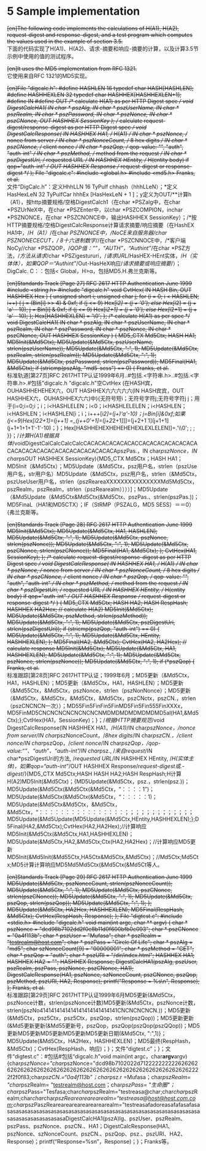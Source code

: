 # 5 Sample implementation  

~~[en]The following code implements the calculations of H(A1), H(A2), request-digest and response-digest, and a test program which computes the values used in the example of section 3.5.~~  
下面的代码实现了H(A1)、H(A2)、请求-摘要和响应-摘要的计算，以及计算3.5节示例中使用的值的测试程序。  

~~[en]It uses the MD5 implementation from RFC 1321.~~  
它使用来自RFC 1321的MD5实现。  

~~[en]File "digcalc.h": #define HASHLEN 16 typedef char HASH[HASHLEN]; #define HASHHEXLEN 32 typedef char HASHHEX[HASHHEXLEN+1]; #define IN #define OUT /* calculate H(A1) as per HTTP Digest spec */ void DigestCalcHA1( IN char * pszAlg, IN char * pszUserName, IN char * pszRealm, IN char * pszPassword, IN char * pszNonce, IN char * pszCNonce, OUT HASHHEX SessionKey ); /* calculate request-digest/response-digest as per HTTP Digest spec */ void DigestCalcResponse( IN HASHHEX HA1, /* H(A1) */ IN char * pszNonce, /* nonce from server */ IN char * pszNonceCount, /* 8 hex digits */ IN char * pszCNonce, /* client nonce */ IN char * pszQop, /* qop-value: "", "auth", "auth-int" */ IN char * pszMethod, /* method from the request */ IN char * pszDigestUri, /* requested URL */ IN HASHHEX HEntity, /* H(entity body) if qop="auth-int" */ OUT HASHHEX Response /* request-digest or response-digest */ ); File "digcalc.c": #include <global.h> #include <md5.h> Franks, et al.~~  
文件“DigCalc.h”：定义HhhLLN 16 TyPulf chhash（hhhLLeN）；*定义HasHexLeN 32 TyPulfCar hhhEx [HasHexLeN + 1 ]；y定义为OUT/**计算h（A1），按http摘要规格/空格DigestCalch1（在char *PSZalg中，在char *PSZUrNeX中，在char *PSZEnter中，以char *PSZCOMPION，inchar *PSZNONCE，在char *PSZCNONCE中，输出HASHHEX SessionKey）；/*按HTTP摘要规格/空格DigestCalcResponse计算请求摘要/响应摘要（在HashEX HA1中，/*H（A1）*/在char *PSZNONCE中，/*NoCE来自服务器*/char *PSZNONECECUT，/* 8十六进制数字*//在char *PSZCNNOCE中，/*客户端NoCy//char *PSZQOP，/*QOP值：“”，“AUTH”，“Authint”*/在char *PSZ方法，/*方法从请求*/char *PSZigestururi，/*请求URL*/HasHEX-HEnt实体，/*H（实体体），如果QOP＝“Authint”*/Out-HasHeX响应/*请求摘要或响应摘要*/）；DigCalc. C：：包括< Global，H>α，包括MD5.H.弗兰克斯等。  

~~[en]Standards Track [Page 27] RFC 2617 HTTP Authentication June 1999 #include <string.h> #include "digcalc.h" void CvtHex( IN HASH Bin, OUT HASHHEX Hex ) { unsigned short i; unsigned char j; for (i = 0; i < HASHLEN; i++) { j = (Bin[i] >> 4) & 0xf; if (j <= 9) Hex[i*2] = (j + '0'); else Hex[i*2] = (j + 'a' - 10); j = Bin[i] & 0xf; if (j <= 9) Hex[i*2+1] = (j + '0'); else Hex[i*2+1] = (j + 'a' - 10); }; Hex[HASHHEXLEN] = '\0'; }; /* calculate H(A1) as per spec */ void DigestCalcHA1( IN char * pszAlg, IN char * pszUserName, IN char * pszRealm, IN char * pszPassword, IN char * pszNonce, IN char * pszCNonce, OUT HASHHEX SessionKey ) { MD5_CTX Md5Ctx; HASH HA1; MD5Init(&Md5Ctx); MD5Update(&Md5Ctx, pszUserName, strlen(pszUserName)); MD5Update(&Md5Ctx, ":", 1); MD5Update(&Md5Ctx, pszRealm, strlen(pszRealm)); MD5Update(&Md5Ctx, ":", 1); MD5Update(&Md5Ctx, pszPassword, strlen(pszPassword)); MD5Final(HA1, &Md5Ctx); if (stricmp(pszAlg, "md5-sess") == 0) { Franks, et al.~~  
标准轨道[第27页]RFC 2617HTTP认证1999年6月..#包括.<字符串.h>..#包括.<字符串.h>.#包括"digcalc.h "digcalc.h"空CvtHex (在HASH宾，OUHASHHEHEHEX六，OUT HASHHEX六六六六六(IN HASH宾宾，OUT HASHHEX六，OUHASHHEX六六)中){无符号短i；无符号字符j;无符号字符j j；用于(i=0;i=0;i；i；i<HASHLELEN；i<0；i<HASHLELELEN；i<HASHLEN；i<HASHLEN；i<HASHLEN[i；i；i+++[i*2]=(j+)'a'-10)；j=Bin[i]&0xf;如果(j<=9)Hex[i*2*2+1]=(j++1] =_(j++0'+1]=(j+2*2+1]]]=(j+2+1 1](j+1+1](j+1+1+1+1'-1'-10)；}；Hex[HASHHEHEXHEHEHEHEXLEXLELEN]]=.'\\\0'; ; ; }}；/*计算H(A1)根据具体*/voidDigestCalCalcCalcCalcCACACACACACACACCACACACACACACACACACACACACACACACACACACACACACACApszPas.，IN char*pszNonce，IN char*psOUT HASHHEX SessionKey){MD5_CTX Md5Ctx；HASH HA1；MD5Init（&Md5Ctx）；MD5Update（&Md5Ctx，psz用户名，strlen（pszUse用户名，str用户名）MD5Update（&Md5Ctx，psz用户名，strlen（&Md5Ctx，pszUseUser用户名，strlen（pszReareaXXXXXXXXXXXXXXXMd5Md5Ctx，pszRealm，pszRealm，strlen（pszRearealm））））]；MD5Update（&Md5Update（&Md5Ctx&Md5Ctx(&Md5Ctx、pszPas.、strlen(pszPas.))；MD5FinaL（HA1和MD5CTX）；IF（StRMP（PSZALG，MD5 SESS）＝＝0）{弗兰克斯等。  

~~[en]Standards Track [Page 28] RFC 2617 HTTP Authentication June 1999 MD5Init(&Md5Ctx); MD5Update(&Md5Ctx, HA1, HASHLEN); MD5Update(&Md5Ctx, ":", 1); MD5Update(&Md5Ctx, pszNonce, strlen(pszNonce)); MD5Update(&Md5Ctx, ":", 1); MD5Update(&Md5Ctx, pszCNonce, strlen(pszCNonce)); MD5Final(HA1, &Md5Ctx); }; CvtHex(HA1, SessionKey); }; /* calculate request-digest/response-digest as per HTTP Digest spec */ void DigestCalcResponse( IN HASHHEX HA1, /* H(A1) */ IN char * pszNonce, /* nonce from server */ IN char * pszNonceCount, /* 8 hex digits */ IN char * pszCNonce, /* client nonce */ IN char * pszQop, /* qop-value: "", "auth", "auth-int" */ IN char * pszMethod, /* method from the request */ IN char * pszDigestUri, /* requested URL */ IN HASHHEX HEntity, /* H(entity body) if qop="auth-int" */ OUT HASHHEX Response /* request-digest or response-digest */ ) { MD5_CTX Md5Ctx; HASH HA2; HASH RespHash; HASHHEX HA2Hex; // calculate H(A2) MD5Init(&Md5Ctx); MD5Update(&Md5Ctx, pszMethod, strlen(pszMethod)); MD5Update(&Md5Ctx, ":", 1); MD5Update(&Md5Ctx, pszDigestUri, strlen(pszDigestUri)); if (stricmp(pszQop, "auth-int") == 0) { MD5Update(&Md5Ctx, ":", 1); MD5Update(&Md5Ctx, HEntity, HASHHEXLEN); }; MD5Final(HA2, &Md5Ctx); CvtHex(HA2, HA2Hex); // calculate response MD5Init(&Md5Ctx); MD5Update(&Md5Ctx, HA1, HASHHEXLEN); MD5Update(&Md5Ctx, ":", 1); MD5Update(&Md5Ctx, pszNonce, strlen(pszNonce)); MD5Update(&Md5Ctx, ":", 1); if (*pszQop) { Franks, et al.~~  
标准跟踪[第28页]RFC 2617HTTP认证；1999年6月；MD5更新（&Md5Ctx，HA1，HASHLEN）；MD5更新（&Md5Ctx，HA1，HASHLEN）；MD5更新（&Md55Ctx，&Md5Ctx，pszNonce，strlen（pszNonNonce）；MD5更新（&Md5Ctx，&Md5Ctx，&Md5Ctx，&Md5Ctx，pszCNctx，pszCN.，strlen（pszCNCNCN一次））；MD55Fin5FinFin5FinMD5Fin5Fin555FinXXXx，MD5FinMD5CNCNCNCNCNCNCNCNMDMDMDMDMDMDMD5al(HA1,&Md5Ctx);};CvtHex(HA1，SessionKey)；}；/*根据HTTP摘要规范*/void DigestCalcResponse(IN HASHHEX HA1，/*H(A1)*/IN char*pszNonce，/*nonce from server*/IN char*pszNonceCount，/*8hex digits*/IN char*pszCN.，/*client nonce*/IN char*pszQop，/*client nonce*/IN char*pszQop，/*qop-value:“”、“auth”、“auth-int”*/IN char*psz., /*来自request*/IN char*pszDigestUri的方法, /*requested URL*/IN HASHHEX HEntity, /*H(实体主体)，如果qop=“auth-int”*/OUT HASHHEX Response/*request-digest或.-digest*/){MD5_CTX Md5Ctx;HASH HASH HA2;HASH RespHash;H计算H(A2)MD5Init(&Md5Ctx)；{MD5Update(&Md5Ctx，psz.，strlen(psz.))；MD5Update(&Md5Ctx(&Md5Ctx(&Md5Ctx，“：：：：1”)；MD5Update(&Md5Ctx(&Md5Ctx(&Md5Ctx，“：：：：：1)；MD5Update(&Md5Ctx&Md5Ctx，&Md5Ctx，&Md5Ctx，“：：：：：：：：：：：：：：：：；；；；；；；；；；；；；MD5Update(&Md5Update(MD5Update(&Md5Ctx,HEntity,HASHHEXLEN);};D5Final(HA2,&Md5Ctx);CvtHex(HA2,HA2Hex);//计算响应MD5Init(&Md5Ctx(&Md5Ctx,HA1,HASHHEXLEN)；MD5Update(&Md5Ctx,HA2,&Md5Ctx;Ctx(HA2,HA2Hex)；//计算响应MD5更新MD5Init(&Md5Init(&Md55Ctx,HA5Ctx&Md5Ctx,&Md5Ctx)；//Md5Ctx;Md5Ctx;MD5计算计算响应MD5Md5Md5Ctx(&Md5Ctx(&Md5Ct等人。  

~~[en]Standards Track [Page 29] RFC 2617 HTTP Authentication June 1999 MD5Update(&Md5Ctx, pszNonceCount, strlen(pszNonceCount)); MD5Update(&Md5Ctx, ":", 1); MD5Update(&Md5Ctx, pszCNonce, strlen(pszCNonce)); MD5Update(&Md5Ctx, ":", 1); MD5Update(&Md5Ctx, pszQop, strlen(pszQop)); MD5Update(&Md5Ctx, ":", 1); }; MD5Update(&Md5Ctx, HA2Hex, HASHHEXLEN); MD5Final(RespHash, &Md5Ctx); CvtHex(RespHash, Response); }; File "digtest.c": #include <stdio.h> #include "digcalc.h" void main(int argc, char ** argv) { char * pszNonce = "dcd98b7102dd2f0e8b11d0f600bfb0c093"; char * pszCNonce = "0a4f113b"; char * pszUser = "Mufasa"; char * pszRealm = "testrealm@host.com"; char * pszPass = "Circle Of Life"; char * pszAlg = "md5"; char szNonceCount[9] = "00000001"; char * pszMethod = "GET"; char * pszQop = "auth"; char * pszURI = "/dir/index.html"; HASHHEX HA1; HASHHEX HA2 = ""; HASHHEX Response; DigestCalcHA1(pszAlg, pszUser, pszRealm, pszPass, pszNonce, pszCNonce, HA1); DigestCalcResponse(HA1, pszNonce, szNonceCount, pszCNonce, pszQop, pszMethod, pszURI, HA2, Response); printf("Response = %s\n", Response); }; Franks, et al.~~  
标准跟踪[第29页]RFC 2617HTTP认证1999年6月MD5更新(&Md5Ctx，pszNonce计数，strlen(pszNonce计数)MD5更新(&Md5Ctx，pszNonce计数，strlen(pszNo4141414141414141414141414141CNCNCNCNCN.))；MD5更新(&Md5Ctx，psz5Ctx，psz5Ctx，pszQop，strlen(pszQop))；MD5更新更新(&Md5更新更新(&Md55更新号，pszQop，pszQop(pszQop(pszQQop))；MD5更新MD5更新MD5更新MD5更新MD5更新日期(&Md5Ctx, ":",1)}；MD5Update(&Md5Ctx，HA2Hex，HASHHEXLEN)；MD5最终(RespHash，&Md5Ctx)；CvtHex(RespHash，响应)；}；文件“digtest.c”；}；文件“digtest.c”：\#包括<stdio h h>\#包括“digcalc.h”void main(int argc，char**argv**argv){char*pszNonce="char*pszNonce="dcd98b7102022d71222222222262626262626262626262626262626262626262626262626262626262626262222f2f0f83;char*pszCN.=“0a4f113b”；char*psz.r =Mufasa；char*pszRealm= "char*pszRealm= "testrealm@host.com；char*pszPass= "生命圈"；char*pszPass="Tesfasa;char*char*pszRealm="testreasa@char;char*char*pszRealm;char*char*char*pszRearearearearealm="testreasa@host@host.com.com;char*pszPaszRearearearearearearearealm="testreasafadoreasafafasafasasasasasasasasasasasasasasasasasasasasasasasasasasasasasasasasasasasasasasasasasasasasaDigestCalcHA1(pszA)lg、pszUser、pszRealm、pszPass、pszNonce、pszCN.、HA1；DigestCalcResponse(HA1、pszNonce、szNonceCount、pszCN.、pszQop、psz.、pszURI、HA2、Response)；printf(“Response=%sn”，Response)；}；Franks等。  




